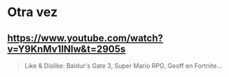 # Otra vez

## https://www.youtube.com/watch?v=Y9KnMv1lNlw&t=2905s

> Like & Dislike: Baldur's Gate 3, Super Mario RPG, Geoff en Fortnite... 
